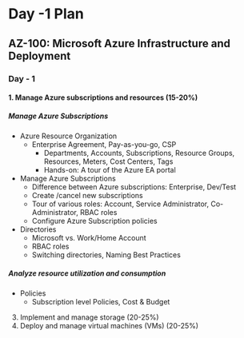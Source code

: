 # Day -1 Plan

## AZ-100: Microsoft Azure Infrastructure and Deployment

### Day - 1

#### 1. Manage Azure subscriptions and resources (15-20%)
##### Manage Azure Subscriptions
 - Azure Resource Organization
	 - Enterprise Agreement, Pay-as-you-go, CSP
		 - Departments, Accounts, Subscriptions, Resource Groups, Resources, Meters, Cost Centers, Tags
		 -	Hands-on:  A tour of the Azure EA portal
 - Manage Azure Subscriptions
	 - Difference between Azure subscriptions:  Enterprise, Dev/Test
	 - Create /cancel new subscriptions
	 - Tour of various roles:  Account, Service Administrator, Co-Administrator, RBAC roles
	 - Configure Azure Subscription policies
 - Directories
	 - Microsoft vs. Work/Home Account
	 - RBAC roles
	 - Switching directories, Naming Best Practices
##### Analyze resource utilization and consumption

 - Policies
	 - Subscription level Policies, Cost & Budget
 
 3. Implement and manage storage (20-25%) 
 4. Deploy and manage virtual machines (VMs)    (20-25%) 
<!--stackedit_data:
eyJoaXN0b3J5IjpbODA5MjIzODc2XX0=
-->